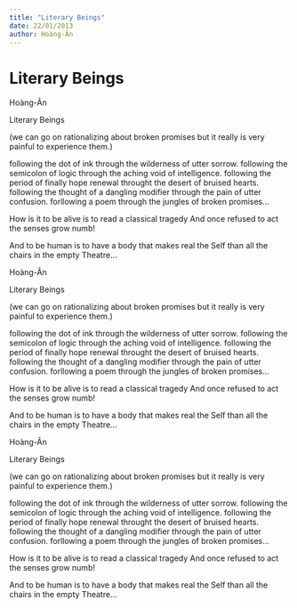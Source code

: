 ```yaml
---
title: "Literary Beings"
date: 22/01/2013
author: Hoàng-Ân
---
```


# Literary Beings

Hoàng-Ân


Literary Beings

(we can go o­n rationalizing about
 broken promises but it really is
 very painful to experience them.)


following the dot of ink
through the wilderness of utter sorrow.
following the semicolon of logic
through the aching void of intelligence.
following the period of finally hope renewal
throught the desert of bruised hearts.
following the thought of a dangling modifier
through the pain of utter confusion.
forllowing a poem
through the jungles of broken promises...

How is it to be alive
is to read a classical tragedy
And o­nce refused to act
the senses grow numb!

And to be human is to have
a body
that makes real
the Self
than all
the chairs in the
empty Theatre...

Hoàng-Ân


Literary Beings

(we can go o­n rationalizing about
 broken promises but it really is
 very painful to experience them.)


following the dot of ink
through the wilderness of utter sorrow.
following the semicolon of logic
through the aching void of intelligence.
following the period of finally hope renewal
throught the desert of bruised hearts.
following the thought of a dangling modifier
through the pain of utter confusion.
forllowing a poem
through the jungles of broken promises...

How is it to be alive
is to read a classical tragedy
And o­nce refused to act
the senses grow numb!

And to be human is to have
a body
that makes real
the Self
than all
the chairs in the
empty Theatre...

Hoàng-Ân


Literary Beings

(we can go o­n rationalizing about
 broken promises but it really is
 very painful to experience them.)


following the dot of ink
through the wilderness of utter sorrow.
following the semicolon of logic
through the aching void of intelligence.
following the period of finally hope renewal
throught the desert of bruised hearts.
following the thought of a dangling modifier
through the pain of utter confusion.
forllowing a poem
through the jungles of broken promises...

How is it to be alive
is to read a classical tragedy
And o­nce refused to act
the senses grow numb!

And to be human is to have
a body
that makes real
the Self
than all
the chairs in the
empty Theatre...
